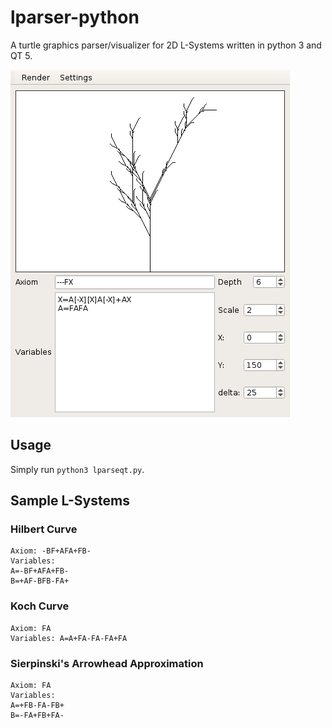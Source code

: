 # lparser-python
A turtle graphics parser/visualizer for 2D L-Systems written in python 3 and QT 5.

![Rendition of a fractal plant.](/preview.png?raw=true "Fractal Plant")

## Usage
Simply run `python3 lparseqt.py`.

## Sample L-Systems

### Hilbert Curve
    Axiom: -BF+AFA+FB-
    Variables:
    A=-BF+AFA+FB-
    B=+AF-BFB-FA+

### Koch Curve
    Axiom: FA
    Variables: A=A+FA-FA-FA+FA

### Sierpinski's Arrowhead Approximation
    Axiom: FA
    Variables:
    A=+FB-FA-FB+
    B=-FA+FB+FA-
